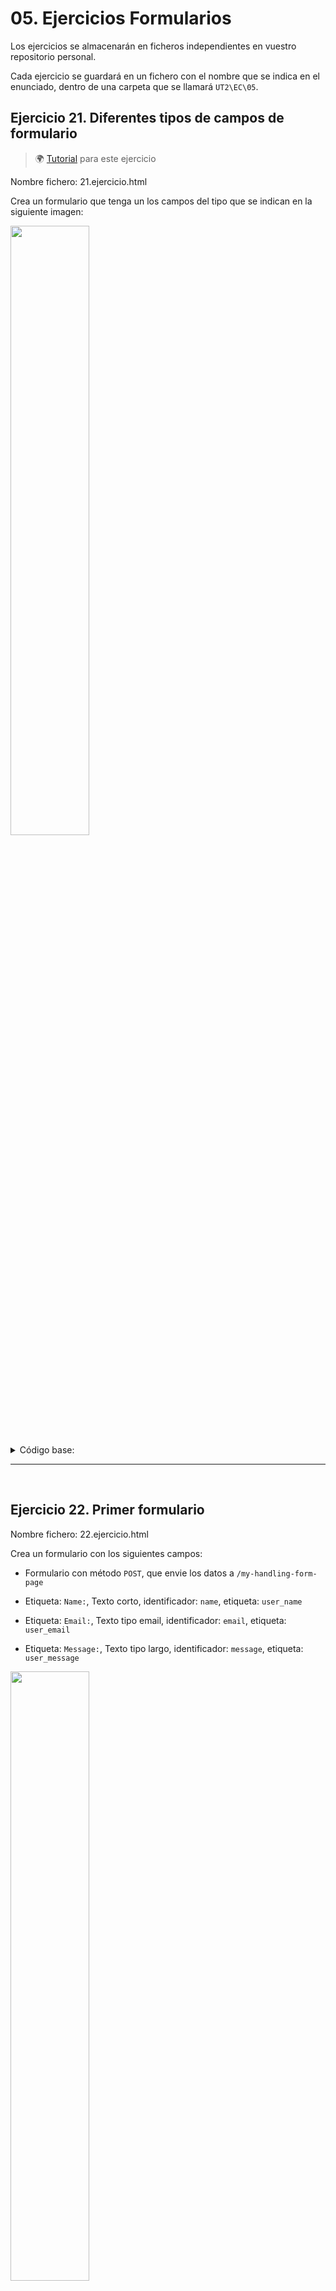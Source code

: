 # 05. Ejercicios Formularios

Los ejercicios se almacenarán en ficheros independientes en vuestro repositorio personal.

Cada ejercicio se guardará en un fichero con el nombre que se indica en el enunciado, dentro de una carpeta que se llamará `UT2\EC\05`.

## Ejercicio 21. Diferentes tipos de campos de formulario

> 🌍 [Tutorial](https://developer.mozilla.org/es/docs/Learn/Forms/Your_first_form) para este ejercicio

Nombre fichero: 21.ejercicio.html

Crea un formulario que tenga un los campos del tipo que se indican en la siguiente imagen:

<img src="res/img/04.21.1.ejercicio.png" width="50%">


<details>
<summary>Código base:</summary>

```html
<!DOCTYPE html>
<html lang="es-ES">
<head>
    <meta charset="utf-8">
    <meta name="viewport" content="width=device-width">
    <title></title>
    <style>
      html, input {
        font-family: sans-serif;
      }

      body {
        width: 90%;
        max-width: 500px;
        margin: 0 auto;
      }

      form {
        margin-top: 20px;
      }

      div {
        margin-bottom: 20px;
        display: flex;
        justify-content: space-between;
        align-items: center;
      }

      label, input, button {
        font-size: 14px;
        line-height: 1.5
      }

      label {
        text-align: right;
        width: 30%;
        margin-right: 2%;
      }

      input {
        flex: auto;
      }

      button {
        width: 70%;
        margin: 0 auto;
      }

    </style>
 </head>
<body>

</body>
  </html>
```

</details>

<hr>
<br>

## Ejercicio 22.  Primer formulario

Nombre fichero: 22.ejercicio.html

Crea un formulario con los siguientes campos:

- Formulario con método `POST`, que envie los datos a `/my-handling-form-page`

- Etiqueta: `Name:`, Texto corto, identificador: `name`, etiqueta: `user_name`
- Etiqueta: `Email:`, Texto tipo email, identificador: `email`, etiqueta: `user_email`
- Etiqueta: `Message:`, Texto tipo largo, identificador: `message`, etiqueta: `user_message`

<img src="res/img/04.22.1.ejercicio.png" width="50%">

<hr>
<br>

## Ejercicio 23. Mejorar aspecto formulario

Nombre fichero: 23.ejercicio.html

Mejora el aspecto del formulario anterior, poniendo los campos del formulario dentro de una lista no ordenada, cada campo dentro de un elemento `li` (también el botón de envío del formulario).

**Tips**

- La primera celda de la cabecera debe ser una celda vacía, y expandir 2 columnas.

<br>

<img src="res/img/04.23.1.ejercicio.png" width="50%">


<hr>
<br>


## Ejercicio 24. Buscar en Google

Nombre fichero: 24.ejercicio.html

Crea un formulario que tenga un campo de texto y un botón de envío. El formulario debe enviar los datos a `https://www.google.com/search` con el método `GET`.

- El campo de texto debe tener el nombre `q` y el botón de envío debe tener el texto `Buscar en Google`.
- El botón de envio (type="Submit") tenga el texto `Buscar en Google`.


<hr>
<br>


## Ejercicio 25. Formulario con TextArea

Nombre fichero: 25.ejercicio.html

Crea un formulario que tenga un campo de texto y un campo de texto largo.<br>

- El campo de texto corto debe tener un tamaño de 30 caracteres y el campo de texto largo debe tener un tamaño de 10 filas y 30 columnas.<br>
- El campo de texto corto tenga un `placeholder` con el texto `mi nombre` y el campo de texto largo tenga un `placeholder` con el texto `algo sobre tí`.

- Las etiquetas de los campos de texto corto y largo deben ser `Me llamo:` y `Así soy` respectivamente, y deben estar situadas encima de los campos de texto.

- Aplica el atributo adecuado para que TextArea crezca en función del contenido.


<img src="res/img/04.25.1.ejercicio.png" width="50%">



## Ejercicio 26. Formulario con TextArea vitaminada

Nombre fichero: 26.ejercicio.html

Los campos TextArea nativos de HTML son muy básicos, tanto a nivel visual como a nivel funcional.

Para mejorar esto existen herramientas JavaScript que permiten mejorar el aspecto y funcionalidad de los campos TextArea.

Basado en el siguiente [articulo](https://lenguajehtml.com/html/formularios/etiqueta-html-textarea/#librer%C3%ADas-para-mejorar-un-textarea), y utilizando la librería [Quill](https://quilljs.com/), crea una página web que contenga un formuario con un campo de texto largo, que utilice la librería Quill para mejorar su aspecto y funcionalidad.


<img src="res/img/04.26.1.ejercicio.png" width="50%">


## Ejercicio 27. Formulario con campos numericos

Nombre fichero: 27.ejercicio.html

> 🌍 [Tipos de campos de formulario](https://developer.mozilla.org/en-US/docs/Web/HTML/Element/input/number)

Crear un formulario con 3 campos numéricos, con los siguientes requisitos:

- Campo edad: El primer campo debe tener un valor por defecto de 0, un valor mínimo de 18 y un valor máximo de 150.
- Campo Decadas: El segundo campo debe tener un valor por defecto de 1970, un valor mínimo de 1970 y un valor máximo de 2050, y se debe incrementar o decrementar de 10 en 10.
- Campo Precio: El tercer campo debe tener un valor por defecto de 0, un valor mínimo de 0 y un valor máximo de 1000, y se debe incrementar o decrementar de 0.01 en 0.01.


## Ejercicio 28. Etiquetas en los campos

Nombre fichero: 28.ejercicio.html

> 🌍 [Etiqueta label](https://developer.mozilla.org/en-US/docs/Web/HTML/Element/label)

Las etiquetas representan un texto que describe el propósito de un elemento dentro de un interfaz de usuario. Su principal uso es asociar un texto descriptivo con un campo de formulario.

Repite el ejercicio 21, pero esta vez, añade etiquetas `label` a cada campo del formulario.

Asocia cada etiqueta con su campo correspondiente mediante el atributo `for` de la etiqueta `label` y el atributo `id` del campo de formulario.

<img src="res/img/04.21.1.ejercicio.png" width="50%">


## Ejericio 29. Formulario con Fieldset y Legend

Nombre fichero: 29.ejercicio.html

Repite el ejercicio 21, pero añade 2 agrupaciones de campos con la etiqueta `fieldset` y una leyenda para cada grupo con la etiqueta `legend`.


<img src="res/img/04.29.1.ejercicio.png" width="50%">



## Ejericio 30. Formulario con selectores de opciones

Nombre fichero: 30.ejercicio.html

> 🌍 [Campo tipo radio](https://developer.mozilla.org/en-US/docs/Web/HTML/Element/input/radio)

**📝 Instrucciones:**

- Crea 2 input type=radio para elegir los valores de sexo: Masculino o Femenino.
- Crea otros 2 input type=radio para elegir las orientaciones sexuales: Heterosexual o LGTBI.

*Comprobar*

- Solo se debe permitir elegir una opción de cada grupo.

<br>

<img src="res/img/04.30.1.ejercicio.png" width="50%">